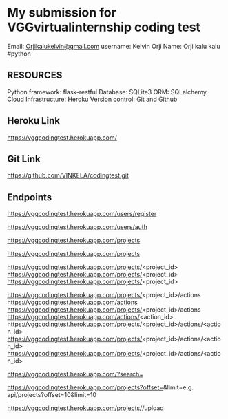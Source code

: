 # My submission for VGGvirtualinternship coding test
Email: Orjikalukelvin@gmail.com
username: Kelvin Orji
Name: Orji kalu kalu
#python 


## RESOURCES
Python
framework: flask-restful
Database: SQLite3
ORM: SQLalchemy
Cloud Infrastructure: Heroku
Version control: Git and Github


## Heroku Link
https://vggcodingtest.herokuapp.com/

## Git Link
https://github.com/VINKELA/codingtest.git

## Endpoints
https://vggcodingtest.herokuapp.com/users/register

https://vggcodingtest.herokuapp.com/users/auth

https://vggcodingtest.herokuapp.com/projects

https://vggcodingtest.herokuapp.com/projects

https://vggcodingtest.herokuapp.com/projects/<project_id>
https://vggcodingtest.herokuapp.com/projects/<project_id>
https://vggcodingtest.herokuapp.com/projects/<project_id>

https://vggcodingtest.herokuapp.com/projects/<project_id>/actions
https://vggcodingtest.herokuapp.com/actions
https://vggcodingtest.herokuapp.com/projects/<project_id>/actions
https://vggcodingtest.herokuapp.com/actions/<action_id>
https://vggcodingtest.herokuapp.com/projects/<project_id>/actions/<action_id>
https://vggcodingtest.herokuapp.com/projects/<project_id>/actions/<action_id>
https://vggcodingtest.herokuapp.com/projects/<project_id>/actions/<action_id>


https://vggcodingtest.herokuapp.com/?search=<word>

https://vggcodingtest.herokuapp.com/projects?offset=<offsetValue>&limit=<limitValue>e.g. api/projects?offset=10&limit=10

https://vggcodingtest.herokuapp.com/projects/<projectId>/upload